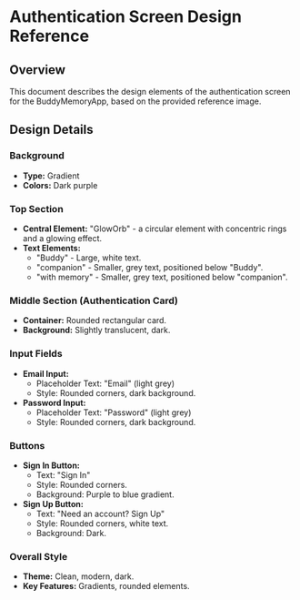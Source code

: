 # Authentication Screen Design Reference

## Overview
This document describes the design elements of the authentication screen for the BuddyMemoryApp, based on the provided reference image.

## Design Details

### Background
*   **Type:** Gradient
*   **Colors:** Dark purple

### Top Section
*   **Central Element:** "GlowOrb" - a circular element with concentric rings and a glowing effect.
*   **Text Elements:**
    *   "Buddy" - Large, white text.
    *   "companion" - Smaller, grey text, positioned below "Buddy".
    *   "with memory" - Smaller, grey text, positioned below "companion".

### Middle Section (Authentication Card)
*   **Container:** Rounded rectangular card.
*   **Background:** Slightly translucent, dark.

### Input Fields
*   **Email Input:**
    *   Placeholder Text: "Email" (light grey)
    *   Style: Rounded corners, dark background.
*   **Password Input:**
    *   Placeholder Text: "Password" (light grey)
    *   Style: Rounded corners, dark background.

### Buttons
*   **Sign In Button:**
    *   Text: "Sign In"
    *   Style: Rounded corners.
    *   Background: Purple to blue gradient.
*   **Sign Up Button:**
    *   Text: "Need an account? Sign Up"
    *   Style: Rounded corners, white text.
    *   Background: Dark.

### Overall Style
*   **Theme:** Clean, modern, dark.
*   **Key Features:** Gradients, rounded elements.